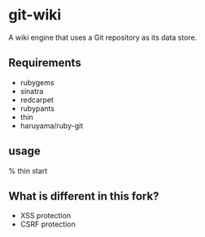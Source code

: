 # git-wiki

A wiki engine that uses a Git repository as its data store.

## Requirements

* rubygems
* sinatra
* redcarpet
* rubypants
* thin
* haruyama/ruby-git

## usage

% thin start

## What is different in this fork?

* XSS protection
* CSRF protection
